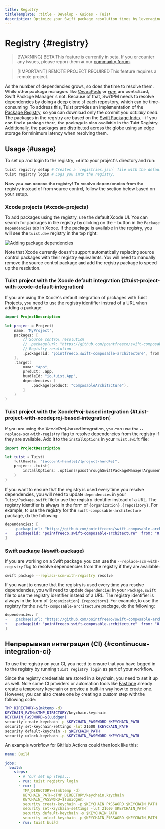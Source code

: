 ```yaml
---
title: Registry
titleTemplate: :title · Develop · Guides · Tuist
description: Optimize your Swift package resolution times by leveraging the Tuist Registry.
---
```


# Registry {#registry}

> [!WARNING] BETA
> This feature is currently in beta. If you encounter any issues, please report them at our <a href="https://community.tuist.dev/c/troubleshooting-how-to/6" target="_blank">community forum</a>.

> [!IMPORTANT] REMOTE PROJECT REQUIRED
> This feature requires a <LocalizedLink href="/server/introduction/accounts-and-projects">remote project</LocalizedLink>.

As the number of dependencies grows, so does the time to resolve them. While other package managers like [CocoaPods](https://cocoapods.org/) or [npm](https://www.npmjs.com/) are centralized, Swift Package Manager is not. Because of that, SwiftPM needs to resolve dependencies by doing a deep clone of each repository, which can be time-consuming. To address this, Tuist provides an implementation of the [Package Registry](https://github.com/swiftlang/swift-package-manager/blob/main/Documentation/PackageRegistry/PackageRegistryUsage.md), so you can download only the commit you _actually need_. The packages in the registry are based on the [Swift Package Index](https://swiftpackageindex.com/) – if you can find a package there, the package is also available in the Tuist Registry. Additionally, the packages are distributed across the globe using an edge storage for minimum latency when resolving them.

## Usage {#usage}

To set up and login to the registry, `cd` into your project's directory and run:

```bash
tuist registry setup # Creates a `registries.json` file with the default registry configuration.
tuist registry login # Logs you into the registry.
```

Now you can access the registry! To resolve dependencies from the registry instead of from source control, follow the section below based on your setup.

### Xcode projects {#xcode-projects}

To add packages using the registry, use the default Xcode UI. You can search for packages in the registry by clicking on the `+` button in the `Package Dependencies` tab in Xcode. If the package is available in the registry, you will see the `tuist.dev` registry in the top right:

![Adding package dependencies](/images/guides/develop/build/registry/registry-add-package.png)

Note that Xcode currently doesn't support automatically replacing source control packages with their registry equivalents. You will need to manually remove the source control package and add the registry package to speed up the resolution.

### Tuist project with the Xcode default integration {#tuist-project-with-xcode-default-integration}

If you are using the <LocalizedLink href="/guides/develop/projects/dependencies#xcodes-default-integration">Xcode's default integration</LocalizedLink> of packages with Tuist Projects, you need to use the registry identifier instead of a URL when adding a package:

```swift
import ProjectDescription

let project = Project(
    name: "MyProject",
    packages: [
        // Source control resolution
        // .package(url: "https://github.com/pointfreeco/swift-composable-architecture", from: "0.1.0")
        // Registry resolution
        .package(id: "pointfreeco.swift-composable-architecture", from: "0.1.0")
    ],
    .target(
        name: "App",
        product: .app,
        bundleId: "io.tuist.App",
        dependencies: [
            .package(product: "ComposableArchitecture"),
        ]
    )
)
```

### Tuist project with the XcodeProj-based integration {#tuist-project-with-xcodeproj-based-integration}

If you are using the <LocalizedLink href="/guides/develop/projects/dependencies#tuists-xcodeprojbased-integration">XcodeProj-based integration</LocalizedLink>, you can use the `--replace-scm-with-registry` flag to resolve dependencies from the registry if they are available. Add it to the `installOptions` in your `Tuist.swift` file:

```swift
import ProjectDescription

let tuist = Tuist(
    fullHandle: "{account-handle}/{project-handle}",
    project: .tuist(
        installOptions: .options(passthroughSwiftPackageManagerArguments: ["--replace-scm-with-registry"])
    )
)
```

If you want to ensure that the registry is used every time you resolve dependencies, you will need to update `dependencies` in your `Tuist/Package.swift` file to use the registry identifier instead of a URL. The registry identifier is always in the form of `{organization}.{repository}`. For example, to use the registry for the `swift-composable-architecture` package, do the following:

```diff
dependencies: [
-   .package(url: "https://github.com/pointfreeco/swift-composable-architecture", from: "0.1.0")
+   .package(id: "pointfreeco.swift-composable-architecture", from: "0.1.0")
]
```

### Swift package {#swift-package}

If you are working on a Swift package, you can use the `--replace-scm-with-registry` flag to resolve dependencies from the registry if they are available:

```bash
swift package --replace-scm-with-registry resolve
```

If you want to ensure that the registry is used every time you resolve dependencies, you will need to update `dependencies` in your `Package.swift` file to use the registry identifier instead of a URL. The registry identifier is always in the form of `{organization}.{repository}`. For example, to use the registry for the `swift-composable-architecture` package, do the following:

```diff
dependencies: [
-   .package(url: "https://github.com/pointfreeco/swift-composable-architecture", from: "0.1.0")
+   .package(id: "pointfreeco.swift-composable-architecture", from: "0.1.0")
]
```

## Непрерывная интеграция (CI) {#continuous-integration-ci}

To use the registry on your CI, you need to ensure that you have logged in to the registry by running `tuist registry login` as part of your workflow.

Since the registry credentials are stored in a keychain, you need to set it up as well. Note some CI providers or automation tools like [Fastlane](https://fastlane.tools/) already create a temporary keychain or provide a built-in way how to create one. However, you can also create one by creating a custom step with the following code:

```bash
TMP_DIRECTORY=$(mktemp -d)
KEYCHAIN_PATH=$TMP_DIRECTORY/keychain.keychain
KEYCHAIN_PASSWORD=$(uuidgen)
security create-keychain -p $KEYCHAIN_PASSWORD $KEYCHAIN_PATH
security set-keychain-settings -lut 21600 $KEYCHAIN_PATH
security default-keychain -s $KEYCHAIN_PATH
security unlock-keychain -p $KEYCHAIN_PASSWORD $KEYCHAIN_PATH
```

An example workflow for GitHub Actions could then look like this:

```yaml
name: Build

jobs:
  build:
    steps:
      - # Your set up steps...
      - run: tuist registry login
      - run: |
        TMP_DIRECTORY=$(mktemp -d)
        KEYCHAIN_PATH=$TMP_DIRECTORY/keychain.keychain
        KEYCHAIN_PASSWORD=$(uuidgen)
        security create-keychain -p $KEYCHAIN_PASSWORD $KEYCHAIN_PATH
        security set-keychain-settings -lut 21600 $KEYCHAIN_PATH
        security default-keychain -s $KEYCHAIN_PATH
        security unlock-keychain -p $KEYCHAIN_PASSWORD $KEYCHAIN_PATH
      - run: tuist build
```
